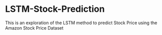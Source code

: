 # LSTM-Stock-Prediction
This is an exploration of the LSTM method to predict Stock Price using the Amazon Stock Price Dataset
